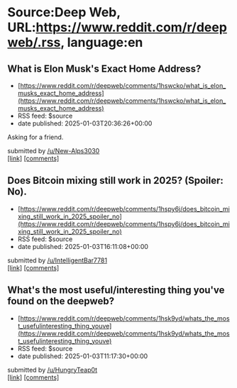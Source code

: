 # Source:Deep Web, URL:https://www.reddit.com/r/deepweb/.rss, language:en

## What is Elon Musk's Exact Home Address?
 - [https://www.reddit.com/r/deepweb/comments/1hswcko/what_is_elon_musks_exact_home_address](https://www.reddit.com/r/deepweb/comments/1hswcko/what_is_elon_musks_exact_home_address)
 - RSS feed: $source
 - date published: 2025-01-03T20:36:26+00:00

<!-- SC_OFF --><div class="md"><p>Asking for a friend.</p> </div><!-- SC_ON --> &#32; submitted by &#32; <a href="https://www.reddit.com/user/New-Alps3030"> /u/New-Alps3030 </a> <br/> <span><a href="https://www.reddit.com/r/deepweb/comments/1hswcko/what_is_elon_musks_exact_home_address/">[link]</a></span> &#32; <span><a href="https://www.reddit.com/r/deepweb/comments/1hswcko/what_is_elon_musks_exact_home_address/">[comments]</a></span>

## Does Bitcoin mixing still work in 2025? (Spoiler: No).
 - [https://www.reddit.com/r/deepweb/comments/1hspy6j/does_bitcoin_mixing_still_work_in_2025_spoiler_no](https://www.reddit.com/r/deepweb/comments/1hspy6j/does_bitcoin_mixing_still_work_in_2025_spoiler_no)
 - RSS feed: $source
 - date published: 2025-01-03T16:11:08+00:00

&#32; submitted by &#32; <a href="https://www.reddit.com/user/IntelligentBar7781"> /u/IntelligentBar7781 </a> <br/> <span><a href="https://monero.forex/does-bitcoin-mixing-still-work/">[link]</a></span> &#32; <span><a href="https://www.reddit.com/r/deepweb/comments/1hspy6j/does_bitcoin_mixing_still_work_in_2025_spoiler_no/">[comments]</a></span>

## What's the most useful/interesting thing you've found on the deepweb?
 - [https://www.reddit.com/r/deepweb/comments/1hsk9yd/whats_the_most_usefulinteresting_thing_youve](https://www.reddit.com/r/deepweb/comments/1hsk9yd/whats_the_most_usefulinteresting_thing_youve)
 - RSS feed: $source
 - date published: 2025-01-03T11:17:30+00:00

&#32; submitted by &#32; <a href="https://www.reddit.com/user/HungryTeap0t"> /u/HungryTeap0t </a> <br/> <span><a href="https://www.reddit.com/r/deepweb/comments/1hsk9yd/whats_the_most_usefulinteresting_thing_youve/">[link]</a></span> &#32; <span><a href="https://www.reddit.com/r/deepweb/comments/1hsk9yd/whats_the_most_usefulinteresting_thing_youve/">[comments]</a></span>

